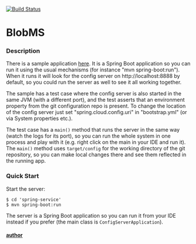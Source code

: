 [![Build Status](https://travis-ci.org/rkovtiuk/BlogMS.svg?branch=master)](https://travis-ci.org/rkovtiuk/BlogMS)

# BlobMS 

### Description

There is a sample application
[here](https://github.com/rkovtiuk/BlogMS/). It
is a Spring Boot application so you can run it using the usual
mechanisms (for instance "mvn spring-boot:run"). When it runs it will
look for the config server on http://localhost:8888 by default, so
you could run the server as well to see it all working together.

The sample has a test case where the config server is also started in
the same JVM (with a different port), and the test asserts that an
environment property from the git configuration repo is present. To
change the location of the config server just set
"spring.cloud.config.uri" in "bootstrap.yml" (or via System
properties etc.).

The test case has a `main()` method that runs the server in the same
way (watch the logs for its port), so you can run the whole system in
one process and play with it (e.g. right click on the main in your IDE
and run it). The `main()` method uses `target/config` for the working
directory of the git repository, so you can make local changes there
and see them reflected in the running app.


### Quick Start

Start the server:

```
$ cd 'spring-service'
$ mvn spring-boot:run
```

The server is a Spring Boot application so you can run it from your
IDE instead if you prefer (the main class is
`ConfigServerApplication`). 

#### [author](https://github.com/rkovtiuk)

